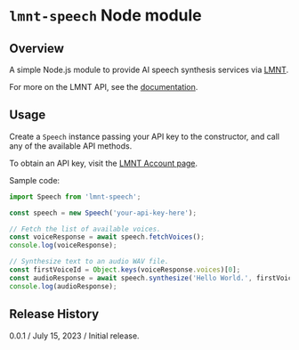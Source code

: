 # `lmnt-speech` Node module

## Overview

A simple Node.js module to provide AI speech synthesis services via [LMNT](https://www.lmnt.com).

For more on the LMNT API, see the [documentation](https://www.lmnt.com/docs/).

## Usage

Create a `Speech` instance passing your API key to the constructor, and call any of the available API methods.

To obtain an API key, visit the [LMNT Account page](https://app.lmnt.com/account).

Sample code:
```js
import Speech from 'lmnt-speech';

const speech = new Speech('your-api-key-here');

// Fetch the list of available voices.
const voiceResponse = await speech.fetchVoices();
console.log(voiceResponse);

// Synthesize text to an audio WAV file.
const firstVoiceId = Object.keys(voiceResponse.voices)[0];
const audioResponse = await speech.synthesize('Hello World.', firstVoiceId);
console.log(audioResponse);
```

## Release History

0.0.1 / July 15, 2023 / Initial release.

